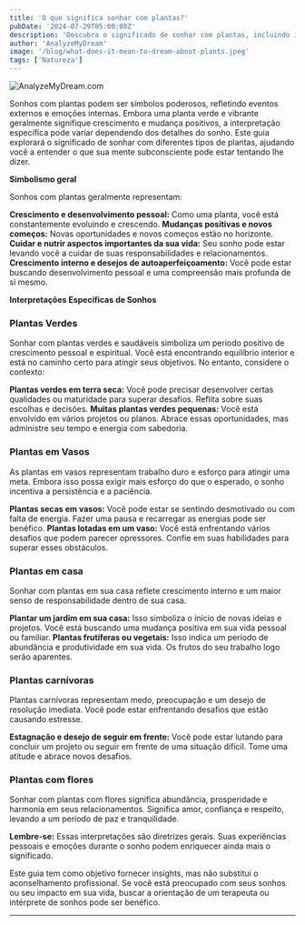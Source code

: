 ```yaml
---
title: 'O que significa sonhar com plantas?'
pubDate: '2024-07-29T05:00:00Z'
description: 'Descubra o significado de sonhar com plantas, incluindo interpretações de plantas verdes, plantas em vasos, plantas de casa, plantas carnívoras, plantas com flores e muito mais.'
author: 'AnalyzeMyDream'
image: '/blog/what-does-it-mean-to-dream-about-plants.jpeg'
tags: ['Natureza']
---
```


![AnalyzeMyDream.com](/blog/what-does-it-mean-to-dream-about-plants.jpeg)


Sonhos com plantas podem ser símbolos poderosos, refletindo eventos externos e emoções internas. Embora uma planta verde e vibrante geralmente signifique crescimento e mudança positivos, a interpretação específica pode variar dependendo dos detalhes do sonho. Este guia explorará o significado de sonhar com diferentes tipos de plantas, ajudando você a entender o que sua mente subconsciente pode estar tentando lhe dizer.

**Simbolismo geral**

Sonhos com plantas geralmente representam:

**Crescimento e desenvolvimento pessoal:** Como uma planta, você está constantemente evoluindo e crescendo. 
**Mudanças positivas e novos começos:** Novas oportunidades e novos começos estão no horizonte.
**Cuidar e nutrir aspectos importantes da sua vida:** Seu sonho pode estar levando você a cuidar de suas responsabilidades e relacionamentos.
**Crescimento interno e desejos de autoaperfeiçoamento:** Você pode estar buscando desenvolvimento pessoal e uma compreensão mais profunda de si mesmo.

**Interpretações Específicas de Sonhos**

### Plantas Verdes

Sonhar com plantas verdes e saudáveis ​​simboliza um período positivo de crescimento pessoal e espiritual. Você está encontrando equilíbrio interior e está no caminho certo para atingir seus objetivos. No entanto, considere o contexto:

**Plantas verdes em terra seca:** Você pode precisar desenvolver certas qualidades ou maturidade para superar desafios. Reflita sobre suas escolhas e decisões.
**Muitas plantas verdes pequenas:** Você está envolvido em vários projetos ou planos. Abrace essas oportunidades, mas administre seu tempo e energia com sabedoria.

### Plantas em Vasos

As plantas em vasos representam trabalho duro e esforço para atingir uma meta. Embora isso possa exigir mais esforço do que o esperado, o sonho incentiva a persistência e a paciência.

**Plantas secas em vasos:** Você pode estar se sentindo desmotivado ou com falta de energia. Fazer uma pausa e recarregar as energias pode ser benéfico.
**Plantas lotadas em um vaso:** Você está enfrentando vários desafios que podem parecer opressores. Confie em suas habilidades para superar esses obstáculos.

### Plantas em casa

Sonhar com plantas em sua casa reflete crescimento interno e um maior senso de responsabilidade dentro de sua casa.

**Plantar um jardim em sua casa:** Isso simboliza o início de novas ideias e projetos. Você está buscando uma mudança positiva em sua vida pessoal ou familiar.
**Plantas frutíferas ou vegetais:** Isso indica um período de abundância e produtividade em sua vida. Os frutos do seu trabalho logo serão aparentes.

### Plantas carnívoras

Plantas carnívoras representam medo, preocupação e um desejo de resolução imediata. Você pode estar enfrentando desafios que estão causando estresse.

**Estagnação e desejo de seguir em frente:** Você pode estar lutando para concluir um projeto ou seguir em frente de uma situação difícil. Tome uma atitude e abrace novos desafios.

### Plantas com flores

Sonhar com plantas com flores significa abundância, prosperidade e harmonia em seus relacionamentos. Significa amor, confiança e respeito, levando a um período de paz e tranquilidade.


**Lembre-se:** Essas interpretações são diretrizes gerais. Suas experiências pessoais e emoções durante o sonho podem enriquecer ainda mais o significado. 

Este guia tem como objetivo fornecer insights, mas não substitui o aconselhamento profissional. Se você está preocupado com seus sonhos ou seu impacto em sua vida, buscar a orientação de um terapeuta ou intérprete de sonhos pode ser benéfico.

---